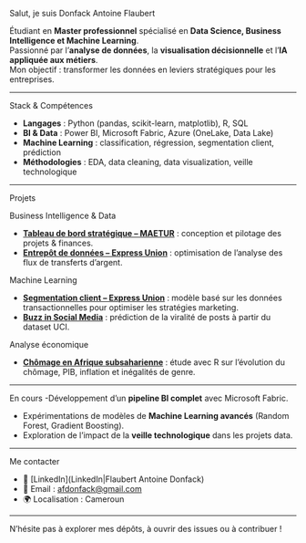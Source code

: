 Salut, je suis Donfack Antoine Flaubert  

Étudiant en **Master professionnel** spécialisé en **Data Science, Business Intelligence et Machine Learning**.  
Passionné par l’**analyse de données**, la **visualisation décisionnelle** et l’**IA appliquée aux métiers**.  
Mon objectif : transformer les données en leviers stratégiques pour les entreprises.  

---

Stack & Compétences
- **Langages** : Python (pandas, scikit-learn, matplotlib), R, SQL  
- **BI & Data** : Power BI, Microsoft Fabric, Azure (OneLake, Data Lake)  
- **Machine Learning** : classification, régression, segmentation client, prédiction  
- **Méthodologies** : EDA, data cleaning, data visualization, veille technologique  

---

Projets

Business Intelligence & Data
- [**Tableau de bord stratégique – MAETUR**](#) : conception et pilotage des projets & finances.  
- [**Entrepôt de données – Express Union**](#) : optimisation de l’analyse des flux de transferts d’argent.  

Machine Learning
- [**Segmentation client – Express Union**](#) : modèle basé sur les données transactionnelles pour optimiser les stratégies marketing.  
- [**Buzz in Social Media**](#) : prédiction de la viralité de posts à partir du dataset UCI.  

Analyse économique
- [**Chômage en Afrique subsaharienne**](#) : étude avec R sur l’évolution du chômage, PIB, inflation et inégalités de genre.  

---

En cours
-Développement d’un **pipeline BI complet** avec Microsoft Fabric.  
- Expérimentations de modèles de **Machine Learning avancés** (Random Forest, Gradient Boosting).  
- Exploration de l’impact de la **veille technologique** dans les projets data.  

---

Me contacter
- 💼 [LinkedIn](LinkedIn|Flaubert Antoine Donfack)  
- 📧 Email : afdonfack@gmail.com  
- 🌍 Localisation : Cameroun  

---

N’hésite pas à explorer mes dépôts, à ouvrir des issues ou à contribuer !

